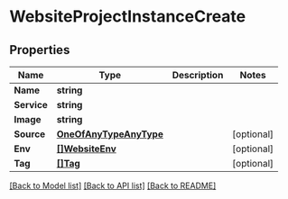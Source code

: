 # WebsiteProjectInstanceCreate

## Properties

Name | Type | Description | Notes
------------ | ------------- | ------------- | -------------
**Name** | **string** |  | 
**Service** | **string** |  | 
**Image** | **string** |  | 
**Source** | [**OneOfAnyTypeAnyType**](oneOf&lt;AnyType,AnyType&gt;.md) |  | [optional] 
**Env** | [**[]WebsiteEnv**](website.env.md) |  | [optional] 
**Tag** | [**[]Tag**](tag.md) |  | [optional] 

[[Back to Model list]](../README.md#documentation-for-models) [[Back to API list]](../README.md#documentation-for-api-endpoints) [[Back to README]](../README.md)


